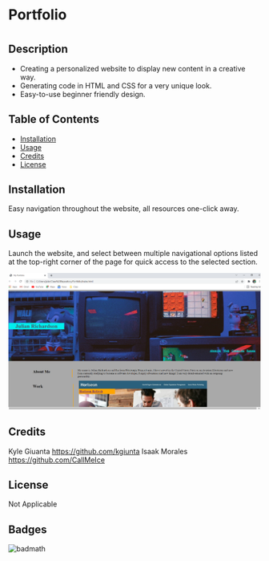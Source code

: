 # Portfolio

# <Portfolio>

## Description

- Creating a personalized website to display new content in a creative way.
- Generating code in HTML and CSS for a very unique look.
- Easy-to-use beginner friendly design.

## Table of Contents

- [Installation](#installation)
- [Usage](#usage)
- [Credits](#credits)
- [License](#license)

## Installation

Easy navigation throughout the website, all resources one-click away. 

## Usage

Launch the website, and select between multiple navigational options listed at the top-right corner of the page for quick access to the selected section.

![Image of website](assets/images/Portfolio.png)

## Credits

Kyle Giuanta https://github.com/kgiunta
Isaak Morales https://github.com/CallMeIce

## License
Not Applicable

## Badges

![badmath](https://img.shields.io/github/languages/top/lernantino/badmath)
